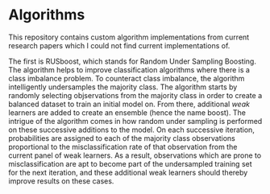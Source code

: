 # Algorithms

This repository contains custom algorithm implementations from current research papers which I could not find current implementations of.  

The first is RUSboost, which stands for Random Under Sampling Boosting. The algorithm helps to improve classification algorithms where there is a class imbalance problem. To counteract class imbalance, the algorithm intelligently undersamples the majority class. The algorithm starts by randomly selecting objservations from the majority class in order to create a balanced dataset to train an initial model on. From there, additional *weak* learners are added to create an ensemble (hence the name boost). The intrigue of the algorithm comes in how random under sampling is performed on these successive additions to the model. On each successive iteration, probabilities are assigned to each of the majority class observations proportional to the misclassification rate of that observation from the current panel of weak learners. As a result, observations which are prone to misclassification are apt to become part of the undersampled training set for the next iteration, and these additional weak learners should thereby improve results on these cases.